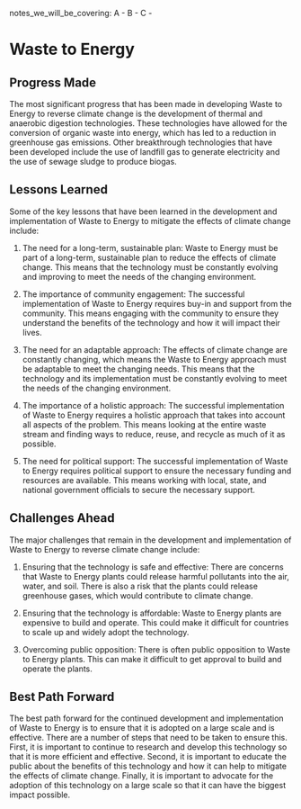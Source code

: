 notes_we_will_be_covering:
A -
B -
C -

# Waste to Energy

## Progress Made

The most significant progress that has been made in developing Waste to Energy to reverse climate change is the development of thermal and anaerobic digestion technologies. These technologies have allowed for the conversion of organic waste into energy, which has led to a reduction in greenhouse gas emissions. Other breakthrough technologies that have been developed include the use of landfill gas to generate electricity and the use of sewage sludge to produce biogas.

## Lessons Learned

Some of the key lessons that have been learned in the development and implementation of Waste to Energy to mitigate the effects of climate change include:

1. The need for a long-term, sustainable plan: Waste to Energy must be part of a long-term, sustainable plan to reduce the effects of climate change. This means that the technology must be constantly evolving and improving to meet the needs of the changing environment.

2. The importance of community engagement: The successful implementation of Waste to Energy requires buy-in and support from the community. This means engaging with the community to ensure they understand the benefits of the technology and how it will impact their lives.

3. The need for an adaptable approach: The effects of climate change are constantly changing, which means the Waste to Energy approach must be adaptable to meet the changing needs. This means that the technology and its implementation must be constantly evolving to meet the needs of the changing environment.

4. The importance of a holistic approach: The successful implementation of Waste to Energy requires a holistic approach that takes into account all aspects of the problem. This means looking at the entire waste stream and finding ways to reduce, reuse, and recycle as much of it as possible.

5. The need for political support: The successful implementation of Waste to Energy requires political support to ensure the necessary funding and resources are available. This means working with local, state, and national government officials to secure the necessary support.

## Challenges Ahead

The major challenges that remain in the development and implementation of Waste to Energy to reverse climate change include:

1. Ensuring that the technology is safe and effective: There are concerns that Waste to Energy plants could release harmful pollutants into the air, water, and soil. There is also a risk that the plants could release greenhouse gases, which would contribute to climate change.

2. Ensuring that the technology is affordable: Waste to Energy plants are expensive to build and operate. This could make it difficult for countries to scale up and widely adopt the technology.

3. Overcoming public opposition: There is often public opposition to Waste to Energy plants. This can make it difficult to get approval to build and operate the plants.

## Best Path Forward

The best path forward for the continued development and implementation of Waste to Energy is to ensure that it is adopted on a large scale and is effective. There are a number of steps that need to be taken to ensure this. First, it is important to continue to research and develop this technology so that it is more efficient and effective. Second, it is important to educate the public about the benefits of this technology and how it can help to mitigate the effects of climate change. Finally, it is important to advocate for the adoption of this technology on a large scale so that it can have the biggest impact possible.
